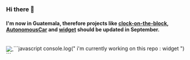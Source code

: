 ### Hi there 👋
#### I'm now in Guatemala, therefore projects like [clock-on-the-block](https://github.com/felop/clock-on-the-block), [AutonomousCar](https://github.com/felop/AutonomousCar) and [widget](https://github.com/felop/widget) should be updated in September.
<br/>

<a href="https://github.com/felop/github-readme-stats">
  <img align="center" src="https://github-readme-stats.vercel.app/api/top-langs/?username=felop&layout=compact&hide=javascript&theme=tokyonight"/>
</a>
```javascript
console.log(" i'm currently working on this repo : widget ")
```
